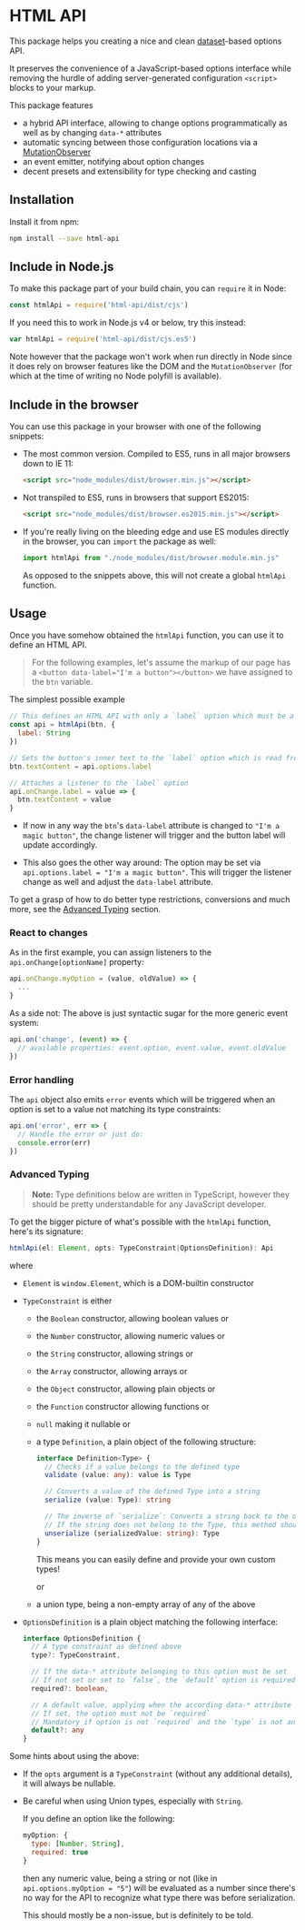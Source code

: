 # HTML API

This package helps you creating a nice and clean [dataset](https://developer.mozilla.org/docs/Web/API/HTMLElement/dataset)-based options API.

It preserves the convenience of a JavaScript-based options interface while removing the hurdle of adding server-generated configuration `<script>` blocks to your markup.

This package features

* a hybrid API interface, allowing to change options programmatically as well as by changing `data-*` attributes
* automatic syncing between those configuration locations via a [MutationObserver](https://developer.mozilla.org/de/docs/Web/API/MutationObserver)
* an event emitter, notifying about option changes
* decent presets and extensibility for type checking and casting

## Installation

Install it from npm:

```bash
npm install --save html-api
```

## Include in Node.js

To make this package part of your build chain, you can `require` it in Node:

```javascript
const htmlApi = require('html-api/dist/cjs')
```

If you need this to work in Node.js v4 or below, try this instead:

```javascript
var htmlApi = require('html-api/dist/cjs.es5')
```

Note however that the package won't work when run directly in Node since it does rely on browser features like the DOM and the `MutationObserver` (for which at the time of writing no Node polyfill is available).

## Include in the browser

You can use this package in your browser with one of the following snippets:

* The most common version. Compiled to ES5, runs in all major browsers down to IE 11:

  ```html
  <script src="node_modules/dist/browser.min.js"></script>
  ```

* Not transpiled to ES5, runs in browsers that support ES2015:

  ```html
  <script src="node_modules/dist/browser.es2015.min.js"></script>
  ```

* If you're really living on the bleeding edge and use ES modules directly in the browser, you can `import` the package as well:

  ```javascript
  import htmlApi from "./node_modules/dist/browser.module.min.js"
  ```

  As opposed to the snippets above, this will not create a global `htmlApi` function.

## Usage

Once you have somehow obtained the `htmlApi` function, you can use it to define an HTML API.

> For the following examples, let's assume the markup of our page has a `<button data-label="I'm a button"></button>` we have assigned to the `btn` variable.

The simplest possible example

```javascript
// This defines an HTML API with only a `label` option which must be a string (or `null` if not set)
const api = htmlApi(btn, {
  label: String
})

// Sets the button's inner text to the `label` option which is read from the `data-label` attribute
btn.textContent = api.options.label

// Attaches a listener to the `label` option
api.onChange.label = value => {
  btn.textContent = value
}
```

* If now in any way the `btn`'s `data-label` attribute is changed to `"I'm a magic button"`, the change listener will trigger and the button label will update accordingly.

* This also goes the other way around: The option may be set via `api.options.label = "I'm a magic button"`. This will trigger the listener change as well and adjust the `data-label` attribute.

To get a grasp of how to do better type restrictions, conversions and much more, see the [Advanced Typing](#advanced-typing) section.

### React to changes

As in the first example, you can assign listeners to the `api.onChange[optionName]` property:

```javascript
api.onChange.myOption = (value, oldValue) => {
  ...
}
```

As a side not: The above is just syntactic sugar for the more generic event system:

```javascript
api.on('change', (event) => {
  // available properties: event.option, event.value, event.oldValue
})
```

### Error handling

The `api` object also emits `error` events which will be triggered when an option is set to a value not matching its type constraints:

```javascript
api.on('error', err => {
  // Handle the error or just do:
  console.error(err)
})
```

### Advanced Typing

> **Note:** Type definitions below are written in TypeScript, however they should be pretty understandable for any JavaScript developer.

To get the bigger picture of what's possible with the `htmlApi` function, here's its signature:

```typescript
htmlApi(el: Element, opts: TypeConstraint|OptionsDefinition): Api
```

where

* `Element` is `window.Element`, which is a DOM-builtin constructor

* `TypeConstraint` is either
  * the `Boolean` constructor, allowing boolean values or
  * the `Number` constructor, allowing numeric values or
  * the `String` constructor, allowing strings or
  * the `Array` constructor, allowing arrays or
  * the `Object` constructor, allowing plain objects or
  * the `Function` constructor allowing functions or
  * `null` making it nullable or
  * a type `Definition`, a plain object of the following structure:

    ```typescript
    interface Definition<Type> {
      // Checks if a value belongs to the defined type
      validate (value: any): value is Type

      // Converts a value of the defined Type into a string
      serialize (value: Type): string

      // The inverse of `serialize`: Converts a string back to the defined Type
      // If the string does not belong to the Type, this method should throw an Error
      unserialize (serializedValue: string): Type
    }
    ```
    This means you can easily define and provide your own custom types!

    or
  * a union type, being a non-empty array of any of the above

* `OptionsDefinition` is a plain object matching the following interface:

  ```typescript
  interface OptionsDefinition {
    // A type constraint as defined above
    type?: TypeConstraint,

    // If the data-* attribute belonging to this option must be set
    // If not set or set to `false`, the `default` option is required
    required?: boolean,

    // A default value, applying when the according data-* attribute is not set
    // If set, the option must not be `required`
    // Mandatory if option is not `required` and the `type` is not an array including `null`
    default?: any
  }
  ```

Some hints about using the above:

* If the `opts` argument is a `TypeConstraint` (without any additional details), it will always be nullable.
* Be careful when using Union types, especially with `String`.

  If you define an option like the following:

  ```javascript
  myOption: {
    type: [Number, String],
    required: true
  }
  ```

  then any numeric value, being a string or not (like in `api.options.myOption = "5"`) will be evaluated as a number since there's no way for the API to recognize what type there was before serialization.

  This should mostly be a non-issue, but is definitely to be told.
